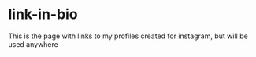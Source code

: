 # link-in-bio
This is the page with links to my profiles created for instagram, but will be used anywhere

